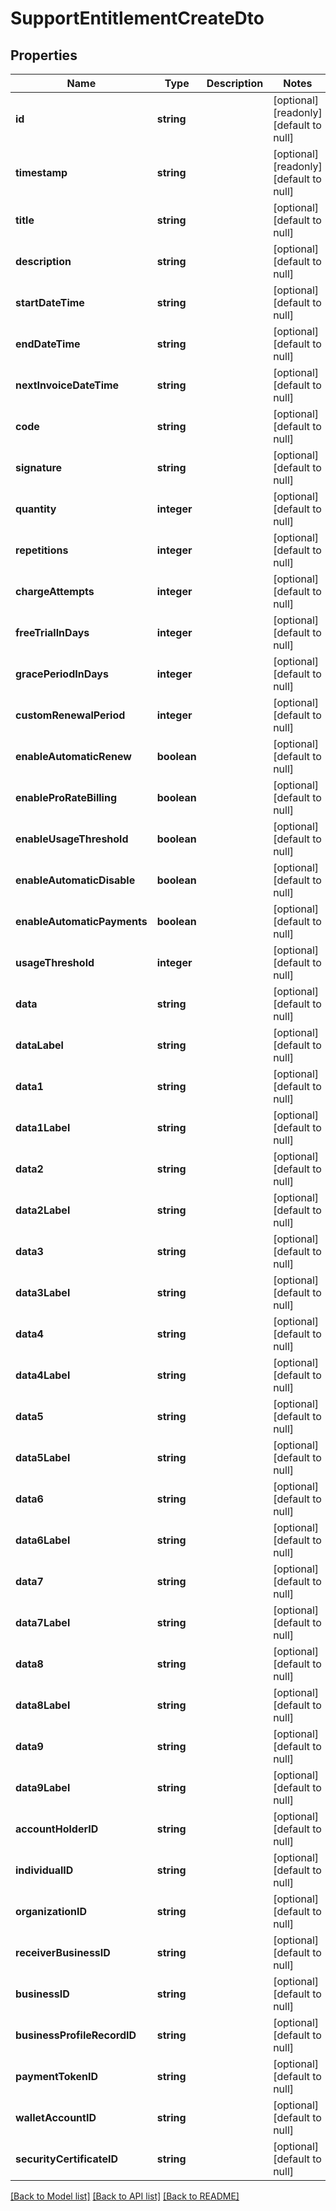 # SupportEntitlementCreateDto

## Properties
Name | Type | Description | Notes
------------ | ------------- | ------------- | -------------
**id** | **string** |  | [optional] [readonly] [default to null]
**timestamp** | **string** |  | [optional] [readonly] [default to null]
**title** | **string** |  | [optional] [default to null]
**description** | **string** |  | [optional] [default to null]
**startDateTime** | **string** |  | [optional] [default to null]
**endDateTime** | **string** |  | [optional] [default to null]
**nextInvoiceDateTime** | **string** |  | [optional] [default to null]
**code** | **string** |  | [optional] [default to null]
**signature** | **string** |  | [optional] [default to null]
**quantity** | **integer** |  | [optional] [default to null]
**repetitions** | **integer** |  | [optional] [default to null]
**chargeAttempts** | **integer** |  | [optional] [default to null]
**freeTrialInDays** | **integer** |  | [optional] [default to null]
**gracePeriodInDays** | **integer** |  | [optional] [default to null]
**customRenewalPeriod** | **integer** |  | [optional] [default to null]
**enableAutomaticRenew** | **boolean** |  | [optional] [default to null]
**enableProRateBilling** | **boolean** |  | [optional] [default to null]
**enableUsageThreshold** | **boolean** |  | [optional] [default to null]
**enableAutomaticDisable** | **boolean** |  | [optional] [default to null]
**enableAutomaticPayments** | **boolean** |  | [optional] [default to null]
**usageThreshold** | **integer** |  | [optional] [default to null]
**data** | **string** |  | [optional] [default to null]
**dataLabel** | **string** |  | [optional] [default to null]
**data1** | **string** |  | [optional] [default to null]
**data1Label** | **string** |  | [optional] [default to null]
**data2** | **string** |  | [optional] [default to null]
**data2Label** | **string** |  | [optional] [default to null]
**data3** | **string** |  | [optional] [default to null]
**data3Label** | **string** |  | [optional] [default to null]
**data4** | **string** |  | [optional] [default to null]
**data4Label** | **string** |  | [optional] [default to null]
**data5** | **string** |  | [optional] [default to null]
**data5Label** | **string** |  | [optional] [default to null]
**data6** | **string** |  | [optional] [default to null]
**data6Label** | **string** |  | [optional] [default to null]
**data7** | **string** |  | [optional] [default to null]
**data7Label** | **string** |  | [optional] [default to null]
**data8** | **string** |  | [optional] [default to null]
**data8Label** | **string** |  | [optional] [default to null]
**data9** | **string** |  | [optional] [default to null]
**data9Label** | **string** |  | [optional] [default to null]
**accountHolderID** | **string** |  | [optional] [default to null]
**individualID** | **string** |  | [optional] [default to null]
**organizationID** | **string** |  | [optional] [default to null]
**receiverBusinessID** | **string** |  | [optional] [default to null]
**businessID** | **string** |  | [optional] [default to null]
**businessProfileRecordID** | **string** |  | [optional] [default to null]
**paymentTokenID** | **string** |  | [optional] [default to null]
**walletAccountID** | **string** |  | [optional] [default to null]
**securityCertificateID** | **string** |  | [optional] [default to null]

[[Back to Model list]](../README.md#documentation-for-models) [[Back to API list]](../README.md#documentation-for-api-endpoints) [[Back to README]](../README.md)



